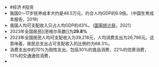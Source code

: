 - #经济 #投资
- 我国0～17岁抚养成本大约是48.5万元，约合人均GDP的6.9倍。（中国生育成本报告，2019）
- 我国人均可支配收入只占人均GDP的43%。（[国家统计局](https://zhida.zhihu.com/search?content_id=502074772&content_type=Answer&match_order=1&q=%E5%9B%BD%E5%AE%B6%E7%BB%9F%E8%AE%A1%E5%B1%80&zhida_source=entity)，2021）
- 2023年全国居民[[恩格尔系数]]为**29.8%**
- 2023年全国居民人均可支配收入为39,218元，人均消费支出为26,796元。这意味着，居民总支出占可支配收入的比例约为68.3%。
- 消费支出中的70%为刚性支出，包括30%的食品消费，22%的住房消费，13%的交通通信消费，
-
